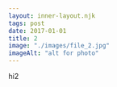 ```yaml
---
layout: inner-layout.njk
tags: post
date: 2017-01-01
title: 2
image: "./images/file_2.jpg"
imageAlt: "alt for photo"
---
```


hi2
